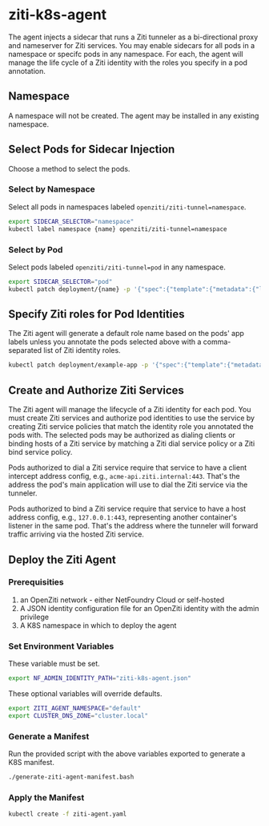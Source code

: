 # ziti-k8s-agent

The agent injects a sidecar that runs a Ziti tunneler as a bi-directional proxy and nameserver for Ziti services. You may enable sidecars for all pods in a namespace or specifc pods in any namespace. For each, the agent will manage the life cycle of a Ziti identity with the roles you specify in a pod annotation.

## Namespace

A namespace will not be created. The agent may be installed in any existing namespace.

## Select Pods for Sidecar Injection

Choose a method to select the pods.

### Select by Namespace

Select all pods in namespaces labeled `openziti/ziti-tunnel=namespace`.

```bash
export SIDECAR_SELECTOR="namespace"
kubectl label namespace {name} openziti/ziti-tunnel=namespace
```

### Select by Pod

Select pods labeled `openziti/ziti-tunnel=pod` in any namespace.

```bash
export SIDECAR_SELECTOR="pod"
kubectl patch deployment/{name} -p '{"spec":{"template":{"metadata":{"labels":{"openziti/ziti-tunnel":"pod"}}}}}'
```

## Specify Ziti roles for Pod Identities

The Ziti agent will generate a default role name based on the pods' app labels unless you annotate the pods selected above with a comma-separated list of Ziti identity roles.

```bash
kubectl patch deployment/example-app -p '{"spec":{"template":{"metadata":{"annotations":{"identity.openziti.io/role-attributes":"acme-api-clients"}}}}}'
```

## Create and Authorize Ziti Services

The Ziti agent will manage the lifecycle of a Ziti identity for each pod. You must create Ziti services and authorize pod identities to use the service by creating Ziti service policies that match the identity role you annotated the pods with. The selected pods may be authorized as dialing clients or binding hosts of a Ziti service by matching a Ziti dial service policy or a Ziti bind service policy.

Pods authorized to dial a Ziti service require that service to have a client intercept address config, e.g., `acme-api.ziti.internal:443`. That's the address the pod's main application will use to dial the Ziti service via the tunneler.

Pods authorized to bind a Ziti service require that service to have a host address config, e.g., `127.0.0.1:443`, representing another container's listener in the same pod. That's the address where the tunneler will forward traffic arriving via the hosted Ziti service.

## Deploy the Ziti Agent

### Prerequisities

1. an OpenZiti network - either NetFoundry Cloud or self-hosted
1. A JSON identity configuration file for an OpenZiti identity with the admin privilege
1. A K8S namespace in which to deploy the agent

### Set Environment Variables

These variable must be set.

```bash
export NF_ADMIN_IDENTITY_PATH="ziti-k8s-agent.json"
```

These optional variables will override defaults.

```bash
export ZITI_AGENT_NAMESPACE="default"
export CLUSTER_DNS_ZONE="cluster.local"
```

### Generate a Manifest

Run the provided script with the above variables exported to generate a K8S manifest.

```bash
./generate-ziti-agent-manifest.bash
```

### Apply the Manifest

```bash
kubectl create -f ziti-agent.yaml
```
